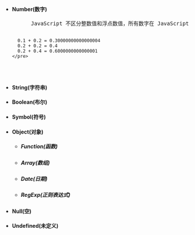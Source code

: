 <ul>
  <li>
    <h4>Number(数字)</h4>
    <pre>
      JavaScript 不区分整数值和浮点数值，所有数字在 JavaScript 中均用浮点数值表示，所以在进行数字运算的时候要特别注意
      
      0.1 + 0.2 = 0.30000000000000004
      0.2 + 0.2 = 0.4
      0.2 + 0.4 = 0.6000000000000001
    </pre>
  </li>
  <li>
    <h4>String(字符串)</h4>
  </li>
  <li>
    <h4>Boolean(布尔)</h4>
  </li>
  <li>
    <h4>Symbol(符号)</h4>
  </li>
  <li>
    <h4>Object(对象)</h4>
    <ul>
      <li>
        <h5>Function(函数)</h5>
      </li>
      <li>
        <h5>Array(数组)</h5>
      </li>
      <li>
        <h5>Date(日期)</h5>
      </li>
      <li>
        <h5>RegExp(正则表达式)</h5>
      </li>
    </ul>
  </li>
  <li>
    <h4>Null(空)</h4>
  </li>
  <li>
    <h4>Undefined(未定义)</h4>
  </li>
</ul>
